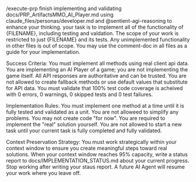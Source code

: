 /execute-prp finish implementing and validating docs/PRP_ArtifactsMMO_AI_Player.md using claude_files/personas/developer.md and @sentient-agi-reasoning to enhance your thinking. your task is to implement all of the functionality of {FILENAME}, including testing and valdation. The scope of your work is restricted to just {FILENAME} and its tests. Any unimplemented functionality in other files is out of scope. You may use the comment-doc in all files as a guide for your implementation.

Success Criteria: You must implement all methods using real client api data. You are implementing an AI Player of a game; you are not implementing the game itself. All API responses are authoritative and can be trusted. You are not allowed to create fallback methods or use default values that substitute for API data. You must validate that 100% test code coverage is acheived with 0 errors, 0 warnings, 0 skipped tests and 0 test failures. 

Implementation Rules: You must implement one method at a time until it is fully tested and validated as a unit. You are not alloweed to simplify any problems. You may not create code "for now". You are required to implement the "real" solution yourself. You are not allowed to start a new task until your current task is fully completed and fully validated. 

Context Preservation Strategy: You must work strategically within your context window to ensure you create meaningful steps toward real solutions. When your context window reaches 95% capacity, write a status report to docs/IMPLEMENTATION_STATUS.md about your current progress. Stop working after writing your staus report. A future AI Agent will resume your work where you leave off.
